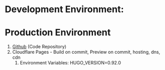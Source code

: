 # Development Environment:

# Production Environment
1. [Github](https://github.com/riordan/blog) (Code Repository)
2. Cloudflare Pages - Build on commit, Preview on commit, hosting, dns, cdn
   1. Environment Variables: HUGO_VERSION=0.92.0
